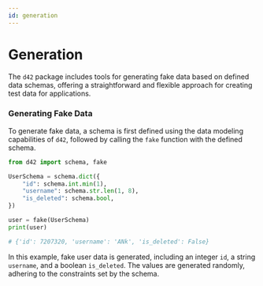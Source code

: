 ```yaml
---
id: generation
---
```

# Generation

The `d42` package includes tools for generating fake data based on defined data schemas, offering a straightforward and flexible approach for creating test data for applications.

### Generating Fake Data

To generate fake data, a schema is first defined using the data modeling capabilities of `d42`, followed by calling the `fake` function with the defined schema.

```python
from d42 import schema, fake

UserSchema = schema.dict({
    "id": schema.int.min(1),
    "username": schema.str.len(1, 8),
    "is_deleted": schema.bool,
})

user = fake(UserSchema)
print(user)

# {'id': 7207320, 'username': 'ANk', 'is_deleted': False}
```

In this example, fake user data is generated, including an integer `id`, a string `username`, and a boolean `is_deleted`. The values are generated randomly, adhering to the constraints set by the schema.
